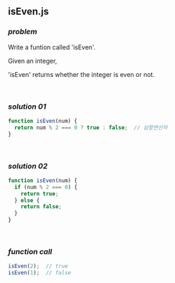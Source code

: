 ## isEven.js

### ***problem***

Write a funtion called 'isEven'.

Given an integer,

'isEven' returns whether the integer is even or not.

<br>

### ***solution 01***

```javascript
function isEven(num) {
  return num % 2 === 0 ? true : false;	// 삼항연산자
}
```

<br>

### ***solution 02***

```javascript
function isEven(num) {
  if (num % 2 === 0) {
    return true;
  } else {
    return false;
  }
}
```

<br>

### ***function call***

```javascript
isEven(2);	// true
isEven(1);	// false
```

